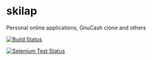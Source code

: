 skilap
======

Personal online applications, GnuCash clone and others

[![Build Status](https://travis-ci.org/sergeyksv/skilap.png?branch=master)](https://travis-ci.org/sergeyksv/skilap)

[![Selenium Test Status](https://saucelabs.com/browser-matrix/sergeyksv.svg)](https://saucelabs.com/u/sergeyksv)
